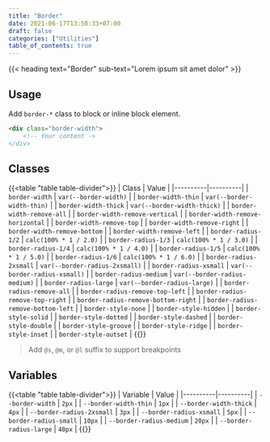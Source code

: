 ```yaml
---
title: "Border"
date: 2021-06-17T13:58:33+07:00
draft: false
categories: ["Utilities"]
table_of_contents: true
---
```


{{< heading text="Border" sub-text="Lorem ipsum sit amet dolor" >}}

## Usage

Add `border-*` class to block or inline block element.

``` html
<div class="border-width">
    <!-- Your content ->
</div>
```

## Classes

{{<table "table table-divider">}}
| Class | Value |
|----------|----------|
| `border-width` | `var(--border-width)` |
| `border-width-thin` | `var(--border-width-thin)` |
| `border-width-thick` | `var(--border-width-thick)` |
| `border-width-remove-all` |
| `border-width-remove-vertical` |
| `border-width-remove-horizontal` |
| `border-width-remove-top` |
| `border-width-remove-right` |
| `border-width-remove-bottom` |
| `border-width-remove-left` |
| `border-radius-1/2` | `calc(100% * 1 / 2.0)` |
| `border-radius-1/3` | `calc(100% * 1 / 3.0)` |
| `border-radius-1/4` | `calc(100% * 1 / 4.0)` |
| `border-radius-1/5` | `calc(100% * 1 / 5.0)` |
| `border-radius-1/6` | `calc(100% * 1 / 6.0)` |
| `border-radius-2xsmall` | `var(--border-radius-2xsmall)` |
| `border-radius-xsmall` | `var(--border-radius-xsmall)` |
| `border-radius-medium` | `var(--border-radius-medium)` |
| `border-radius-large` | `var(--border-radius-large)` |
| `border-radius-remove-all` |
| `border-radius-remove-top-left` |
| `border-radius-remove-top-right` |
| `border-radius-remove-bottom-right` |
| `border-radius-remove-bottom-left` |
| `border-style-none` |
| `border-style-hidden` |
| `border-style-solid` |
| `border-style-dotted` |
| `border-style-dashed` |
| `border-style-double` |
| `border-style-groove` |
| `border-style-ridge` |
| `border-style-inset` |
| `border-style-outset` |
{{</table>}}

> Add `@s`, `@m`, or `@l` suffix to support breakpoints

## Variables

{{<table "table table-divider">}}
| Variable | Value |
|----------|----------|
| `--border-width` | `2px` |
| `--border-width-thin` | `1px` |
| `--border-width-thick` | `4px` |
| `--border-radius-2xsmall` | `3px` |
| `--border-radius-xsmall` | `5px` |
| `--border-radius-small` | `10px` |
| `--border-radius-medium` | `20px` |
| `--border-radius-large` | `40px` |
{{</table>}}